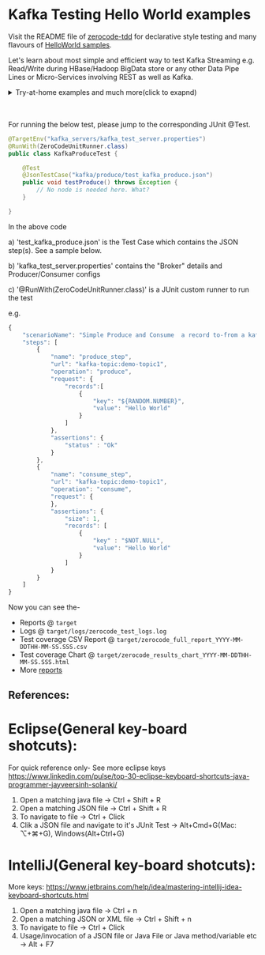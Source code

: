 # Kafka Testing Hello World examples

Visit the README file of [zerocode-tdd](https://github.com/authorjapps/zerocode) for declarative style testing and many flavours of [HelloWorld samples](https://github.com/authorjapps/zerocode/blob/master/README.md#hello-world-).

Let's learn about most simple and efficient way to test Kafka Streaming e.g. Read/Write during HBase/Hadoop BigData store or any other Data Pipe Lines or Micro-Services involving REST as well as Kafka. 

<details>
  <summary>Try-at-home examples and much more(click to exapnd)</summary>

+ [Kafka testing - Examples to run at home](https://github.com/authorjapps/hello-kafka-stream-testing/tree/master/src/test/resources/kafka)

+ [Kafka testing - An Intro](https://github.com/authorjapps/zerocode/wiki/Kafka-Testing-Introduction)

+ [Other HelloWorld examples](https://github.com/authorjapps/zerocode/blob/master/README.md#hello-world-), such as Spring boot app testing, Performance testing, Kotlin app testing etc.

</details>

<br/>

<br/>

For running the below test, please jump to the corresponding JUnit @Test.

```java
@TargetEnv("kafka_servers/kafka_test_server.properties")
@RunWith(ZeroCodeUnitRunner.class)
public class KafkaProduceTest {

    @Test
    @JsonTestCase("kafka/produce/test_kafka_produce.json")
    public void testProduce() throws Exception {
        // No node is needed here. What?
    }

}
```

In the above code 

a) 'test_kafka_produce.json' is the Test Case which contains the JSON step(s). See a sample below.

b) 'kafka_test_server.properties' contains the "Broker" details and Producer/Consumer configs

c) '@RunWith(ZeroCodeUnitRunner.class)' is a JUnit custom runner to run the test


e.g.
```javascript
{
    "scenarioName": "Simple Produce and Consume  a record to-from a kafka topic",
    "steps": [
        {
            "name": "produce_step",
            "url": "kafka-topic:demo-topic1",
            "operation": "produce",
            "request": {
                "records":[
                    {
                        "key": "${RANDOM.NUMBER}",
                        "value": "Hello World"
                    }
                ]
            },
            "assertions": {
                "status" : "Ok"
            }
        },
        {
            "name": "consume_step",
            "url": "kafka-topic:demo-topic1",
            "operation": "consume",
            "request": {
            },
            "assertions": {
                "size": 1,
                "records": [
                    {
                        "key" : "$NOT.NULL",
                        "value": "Hello World"
                    }
                ]
            }
        }
    ]
}

```
Now you can see the-
* Reports @ `target`
* Logs @ `target/logs/zerocode_test_logs.log`
* Test coverage CSV Report @ `target/zerocode_full_report_YYYY-MM-DDTHH-MM-SS.SSS.csv`
* Test coverage Chart @ `target/zerocode_results_chart_YYYY-MM-DDTHH-MM-SS.SSS.html`
* More [reports](https://github.com/authorjapps/zerocode#generated-reports-and-charts)

References:
---
Eclipse(General key-board shotcuts):
=====
For quick reference only- See more eclipse keys https://www.linkedin.com/pulse/top-30-eclipse-keyboard-shortcuts-java-programmer-jayveersinh-solanki/
1. Open a matching java file -> Ctrl + Shift + R
1. Open a matching JSON file -> Ctrl + Shift + R
1. To navigate to file -> Ctrl + Click
1. Clik a JSON file and navigate to it's JUnit Test -> Alt+Cmd+G(Mac: ⌥+⌘+G), Windows(Alt+Ctrl+G)

IntelliJ(General key-board shotcuts):
=====
More keys: https://www.jetbrains.com/help/idea/mastering-intellij-idea-keyboard-shortcuts.html
1. Open a matching java file -> Ctrl + n
1. Open a matching JSON or XML file -> Ctrl + Shift + n
1. To navigate to file -> Ctrl + Click
1. Usage/invocation of a JSON file or Java File or Java method/variable etc -> Alt + F7
